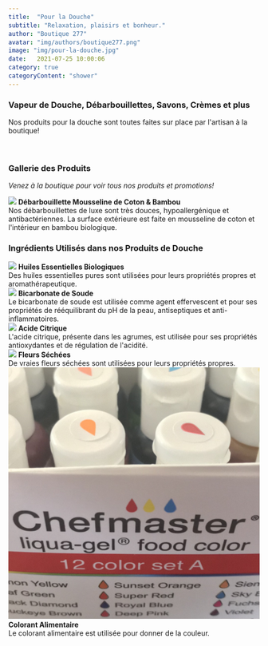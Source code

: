 ```yaml
---
title:  "Pour la Douche"
subtitle: "Relaxation, plaisirs et bonheur."
author: "Boutique 277"
avatar: "img/authors/boutique277.png"
image: "img/pour-la-douche.jpg"
date:   2021-07-25 10:00:06
category: true
categoryContent: "shower"
---
```


### Vapeur de Douche, Débarbouillettes, Savons, Crèmes et plus
Nos produits pour la douche sont toutes faites sur place par l'artisan à la boutique!
<br /><br /><br />

### Gallerie des Produits
<i>Venez à la boutique pour voir tous nos produits et promotions!</i>

<img class="post-image" src="/img/products/washcloths/debarbouillette-vignesoranges.png">
<strong>Débarbouillette Mousseline de Coton & Bambou</strong><br />
Nos débarbouillettes de luxe sont très douces, hypoallergénique et antibactériennes. La surface extérieure est faite en mousseline de coton et l'intérieur en bambou biologique.
<div class="post-image-clear"></div>

### Ingrédients Utilisés dans nos Produits de Douche
<img class="post-image" src="/img/ingredients/essentialoils.png">
<strong>Huiles Essentielles Biologiques</strong><br />
Des huiles essentielles pures sont utilisées pour leurs propriétés propres et aromathérapeutique.
<div class="post-image-clear"></div>

<img class="post-image" src="/img/ingredients/bakingsoda.png">
<strong>Bicarbonate de Soude</strong><br />
Le bicarbonate de soude est utilisée comme agent effervescent et pour ses propriétés de rééquilibrant du pH de la peau, antiseptiques et anti-inflammatoires.
<div class="post-image-clear"></div>

<img class="post-image" src="/img/ingredients/citricacid.png">
<strong>Acide Citrique</strong><br />
L'acide citrique, présente dans les agrumes, est utilisée pour ses propriétés antioxydantes et de régulation de l'acidité.
<div class="post-image-clear"></div>

<img class="post-image" src="/img/ingredients/driedroses.png">
<strong>Fleurs Séchées</strong><br />
De vraies fleurs séchées sont utilisées pour leurs propriétés propres.
<div class="post-image-clear"></div>

<img class="post-image" src="/img/ingredients/foodcoloring.png">
<strong>Colorant Alimentaire</strong><br />
Le colorant alimentaire est utilisée pour donner de la couleur.
<div class="post-image-clear"></div>